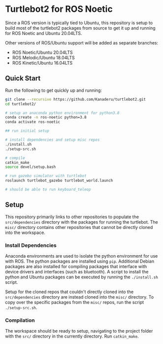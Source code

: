 # Turtlebot2 for ROS Noetic

Since a ROS version is typically tied to Ubuntu, this repository is setup to build most of the turtlebot2 packages from source to get it up and running for ROS Noetic and Ubuntu 20.04LTS.

Other versions of ROS/Ubuntu support will be added as separate branches:

- ROS Noetic/Ubuntu 20.04LTS
- ROS Melodic/Ubuntu 18.04LTS
- ROS Kinetic/Ubuntu 16.04LTS


## Quick Start

Run the following to get quickly up and running:

```bash
git clone --recursive https://github.com/Kanaderu/turtlebot2.git
cd turtlebot2/

# setup an anaconda python environment for python3.8
conda create -n ros-noetic python=3.8
conda activate ros-noetic

## run initial setup

# install dependencies and setup misc repos
./install.sh
./setup-src.sh

# compile
catkin_make
source devel/setup.bash

# run gazebo simulator with turtlebot
roslaunch turtlebot_gazebo turtlebot_world.launch

# should be able to run keyboard_teleop
```

## Setup

This repository primarily links to other repositories to populate the `src/dependencies` directory with the packages for running the turtlebot. The `misc/` directory contains other repositories that cannot be directly cloned into the workspace.

### Install Dependencies

Anaconda environments are used to isolate the python environment for use with ROS. The python packages are installed using `pip`. Additional Debian packages are also installed for compiling packages that interface with device drivers and interfaces (such as bluetooth). A script to install the python and Ubuntu packages can be executed by running the `./install.sh` script.

Setup for the cloned repos that couldn't directly cloned into the `src/dependencies` directory are instead cloned into the `misc/` directory. To copy over the specific packages from the `misc/` repos, run the script `./setup-src.sh`.

### Compilation

The workspace should be ready to setup, navigating to the project folder with the `src/` directory in the currently directory. Run `catkin_make`.
